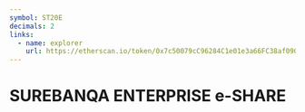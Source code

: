 ```yaml
---
symbol: ST20E
decimals: 2
links:
  - name: explorer
    url: https://etherscan.io/token/0x7c50079cC96284C1e01e3a66FC38af090289b4Ee
---
```


# SUREBANQA ENTERPRISE e-SHARE
